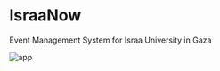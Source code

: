 # IsraaNow
Event Management System for Israa University in Gaza

![app](https://user-images.githubusercontent.com/58915897/97286987-19daf980-1855-11eb-9896-eb9922c4c8bb.jpeg)
